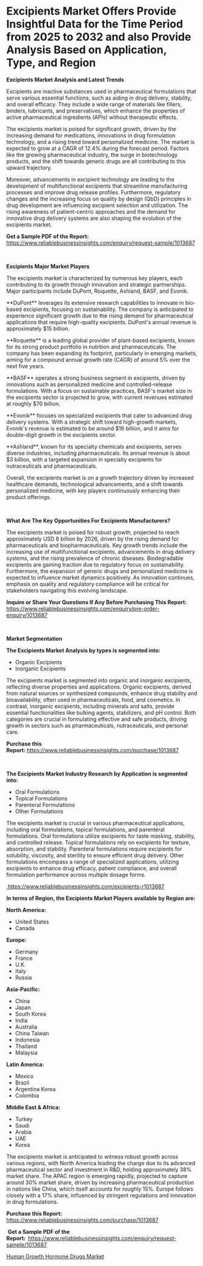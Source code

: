 <p><h1>Excipients Market Offers Provide Insightful Data for the Time Period from 2025 to 2032 and also Provide Analysis Based on Application, Type, and Region</h1></p><p><strong>Excipients Market Analysis and Latest Trends</strong></p>
<p><p>Excipients are inactive substances used in pharmaceutical formulations that serve various essential functions, such as aiding in drug delivery, stability, and overall efficacy. They include a wide range of materials like fillers, binders, lubricants, and preservatives, which enhance the properties of active pharmaceutical ingredients (APIs) without therapeutic effects.</p><p>The excipients market is poised for significant growth, driven by the increasing demand for medications, innovations in drug formulation technology, and a rising trend toward personalized medicine. The market is expected to grow at a CAGR of 12.4% during the forecast period. Factors like the growing pharmaceutical industry, the surge in biotechnology products, and the shift towards generic drugs are all contributing to this upward trajectory. </p><p>Moreover, advancements in excipient technology are leading to the development of multifunctional excipients that streamline manufacturing processes and improve drug release profiles. Furthermore, regulatory changes and the increasing focus on quality by design (QbD) principles in drug development are influencing excipient selection and utilization. The rising awareness of patient-centric approaches and the demand for innovative drug delivery systems are also shaping the evolution of the excipients market.</p></p>
<p><strong>Get a Sample PDF of the Report:&nbsp;</strong> <a href="https://www.reliablebusinessinsights.com/enquiry/request-sample/1013687?utm_campaign=3128&utm_medium=2&utm_source=Github&utm_content=ia&utm_term=08032025&utm_id=excipients">https://www.reliablebusinessinsights.com/enquiry/request-sample/1013687</a></p>
<p>&nbsp;</p>
<p><strong>Excipients Major Market Players</strong></p>
<p><p>The excipients market is characterized by numerous key players, each contributing to its growth through innovation and strategic partnerships. Major participants include DuPont, Roquette, Ashland, BASF, and Evonik.</p><p>**DuPont** leverages its extensive research capabilities to innovate in bio-based excipients, focusing on sustainability. The company is anticipated to experience significant growth due to the rising demand for pharmaceutical applications that require high-quality excipients. DuPont's annual revenue is approximately $15 billion.</p><p>**Roquette** is a leading global provider of plant-based excipients, known for its strong product portfolio in nutrition and pharmaceuticals. The company has been expanding its footprint, particularly in emerging markets, aiming for a compound annual growth rate (CAGR) of around 5% over the next five years.</p><p>**BASF** operates a strong business segment in excipients, driven by innovations such as personalized medicine and controlled-release formulations. With a focus on sustainable practices, BASF's market size in the excipients sector is projected to grow, with current revenues estimated at roughly $70 billion. </p><p>**Evonik** focuses on specialized excipients that cater to advanced drug delivery systems. With a strategic shift toward high-growth markets, Evonik's revenue is estimated to be around $16 billion, and it aims for double-digit growth in the excipients sector.</p><p>**Ashland**, known for its specialty chemicals and excipients, serves diverse industries, including pharmaceuticals. Its annual revenue is about $3 billion, with a targeted expansion in specialty excipients for nutraceuticals and pharmaceuticals.</p><p>Overall, the excipients market is on a growth trajectory driven by increased healthcare demands, technological advancements, and a shift towards personalized medicine, with key players continuously enhancing their product offerings.</p></p>
<p>&nbsp;</p>
<p><strong>What Are The Key Opportunities For Excipients Manufacturers?</strong></p>
<p><p>The excipients market is poised for robust growth, projected to reach approximately USD 8 billion by 2026, driven by the rising demand for pharmaceuticals and biopharmaceuticals. Key growth trends include the increasing use of multifunctional excipients, advancements in drug delivery systems, and the rising prevalence of chronic diseases. Biodegradable excipients are gaining traction due to regulatory focus on sustainability. Furthermore, the expansion of generic drugs and personalized medicine is expected to influence market dynamics positively. As innovation continues, emphasis on quality and regulatory compliance will be critical for stakeholders navigating this evolving landscape.</p></p>
<p><strong>Inquire or Share Your Questions If Any Before Purchasing This Report:</strong> <a href="https://www.reliablebusinessinsights.com/enquiry/pre-order-enquiry/1013687?utm_campaign=3128&utm_medium=2&utm_source=Github&utm_content=ia&utm_term=08032025&utm_id=excipients">https://www.reliablebusinessinsights.com/enquiry/pre-order-enquiry/1013687</a></p>
<p>&nbsp;</p>
<p><strong>Market Segmentation</strong></p>
<p><strong>The Excipients Market Analysis by types is segmented into:</strong></p>
<p><ul><li>Organic Excipients</li><li>Inorganic Excipients</li></ul></p>
<p><p>The excipients market is segmented into organic and inorganic excipients, reflecting diverse properties and applications. Organic excipients, derived from natural sources or synthesized compounds, enhance drug stability and bioavailability, often used in pharmaceuticals, food, and cosmetics. In contrast, inorganic excipients, including minerals and salts, provide essential functionalities like bulking agents, stabilizers, and pH control. Both categories are crucial in formulating effective and safe products, driving growth in sectors such as pharmaceuticals, nutraceuticals, and personal care.</p></p>
<p><strong>Purchase this Report:&nbsp;</strong><a href="https://www.reliablebusinessinsights.com/purchase/1013687?utm_campaign=3128&utm_medium=2&utm_source=Github&utm_content=ia&utm_term=08032025&utm_id=excipients">https://www.reliablebusinessinsights.com/purchase/1013687</a></p>
<p>&nbsp;</p>
<p><strong>The Excipients Market Industry Research by Application is segmented into:</strong></p>
<p><ul><li>Oral Formulations</li><li>Topical Formulations</li><li>Parenteral Formulations</li><li>Other Formulations</li></ul></p>
<p><p>The excipients market is crucial in various pharmaceutical applications, including oral formulations, topical formulations, and parenteral formulations. Oral formulations utilize excipients for taste masking, stability, and controlled release. Topical formulations rely on excipients for texture, absorption, and stability. Parenteral formulations require excipients for solubility, viscosity, and sterility to ensure efficient drug delivery. Other formulations encompass a range of specialized applications, utilizing excipients to enhance drug efficacy, patient compliance, and overall formulation performance across multiple dosage forms.</p></p>
<p><a href="https://www.reliablebusinessinsights.com/excipients-r1013687?utm_campaign=3128&utm_medium=2&utm_source=Github&utm_content=ia&utm_term=08032025&utm_id=excipients">&nbsp;https://www.reliablebusinessinsights.com/excipients-r1013687</a></p>
<p><strong>In terms of Region, the Excipients Market Players available by Region are:</strong></p>
<p>
    <p> <strong> North America: </strong>
        <ul>
            <li>United States</li>
            <li>Canada</li>
        </ul>
        </p> 
    <p> <strong> Europe: </strong>
        <ul>
            <li>Germany</li>
            <li>France</li>
            <li>U.K.</li>
            <li>Italy</li>
            <li>Russia</li>
        </ul>
        </p> 
    <p> <strong> Asia-Pacific: </strong>
        <ul>
            <li>China</li>
            <li>Japan</li>
            <li>South Korea</li>
            <li>India</li>
            <li>Australia</li>
            <li>China Taiwan</li>
            <li>Indonesia</li>
            <li>Thailand</li>
            <li>Malaysia</li>
        </ul>
        </p> 
    <p> <strong> Latin America: </strong>
        <ul>
            <li>Mexico</li>
            <li>Brazil</li>
            <li>Argentina Korea</li>
            <li>Colombia</li>
        </ul>
        </p> 
    <p> <strong> Middle East & Africa: </strong>
        <ul>
            <li>Turkey</li>
            <li>Saudi</li>
            <li>Arabia</li>
            <li>UAE</li>
            <li>Korea</li>
        </ul>
    </p>
    </p>
<p><p>The excipients market is anticipated to witness robust growth across various regions, with North America leading the charge due to its advanced pharmaceutical sector and investment in R&D, holding approximately 38% market share. The APAC region is emerging rapidly, projected to capture around 30% market share, driven by increasing pharmaceutical production in nations like China, which itself accounts for roughly 15%. Europe follows closely with a 17% share, influenced by stringent regulations and innovation in drug formulations.</p></p>
<p><strong>Purchase this Report: </strong><a href="https://www.reliablebusinessinsights.com/purchase/1013687?utm_campaign=3128&utm_medium=2&utm_source=Github&utm_content=ia&utm_term=08032025&utm_id=excipients">https://www.reliablebusinessinsights.com/purchase/1013687</a></p>
<p>&nbsp;<strong>Get a Sample PDF of the Report:&nbsp;&nbsp;</strong><a href="https://www.reliablebusinessinsights.com/enquiry/request-sample/1013687?utm_campaign=3128&utm_medium=2&utm_source=Github&utm_content=ia&utm_term=08032025&utm_id=excipients">https://www.reliablebusinessinsights.com/enquiry/request-sample/1013687</a></p>
<p><strong></strong></p>
<p><p><a href="https://github.com/shadnfamoza/Market-Research-Report-List-1/blob/main/human-growth-hormone-drugs-market.md?utm_campaign=3128&utm_medium=2&utm_source=Github&utm_content=ia&utm_term=08032025&utm_id=excipients">Human Growth Hormone Drugs Market</a></p></p>